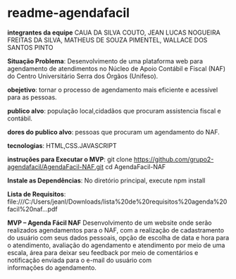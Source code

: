 # readme-agendafacil
**integrantes da equipe**
CAUA DA SILVA COUTO,
JEAN LUCAS NOGUEIRA FREITAS DA SILVA,
MATHEUS DE SOUZA PIMENTEL,
WALLACE DOS SANTOS PINTO



**Situação Problema**:
Desenvolvimento de uma plataforma web para agendamento de atendimentos no Núcleo de Apoio Contábil e Fiscal (NAF) do Centro Universitário Serra dos Órgãos (Unifeso).


**obejetivo**:
tornar o processo de agendamento mais eficiente e acessível para as pessoas.


**publico alvo**:
população local,cidadãos que procuram assistencia fiscal e contábil.



**dores do publico alvo**:
pessoas que procuram um agendamento do NAF.


**tecnologias**:
HTML,CSS.JAVASCRIPT


**instruções para Executar o MVP**:
git clone https://github.com/grupo2-agendafacil/AgendaFacil-NAF.git
cd AgendaFacil-NAF


**Instale as Dependências**:
No diretório principal, execute
npm install

**Lista de Requisitos**: file:///C:/Users/jeanl/Downloads/lista%20de%20requisitos%20agenda%20facil%20naf...pdf
 
**MVP – Agenda Fácil NAF**
Desenvolvimento de um website onde serão realizados agendamentos para o NAF, com a realização de cadastramento do usuário com seus dados pessoais, opção de escolha de data e hora para o atendimento, avaliação do agendamento e atendimento por meio de uma escala, área para deixar seu feedback por meio de comentários e notificação enviada para o e-mail do usuário com informações do agendamento.
